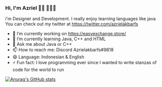 ### Hi, I'm Azriel 👋🏾 👩🏾‍💻

i'm Designer and Development. I really enjoy learning languages like java
You can check out my twitter at https://twitter.com/azrielakbarfs

- 🔭 I’m currently working on https://easyexchange.store/
- 🌱 I’m currently learning Java, C++ and HTML
- 💬 Ask me about Java or C++
- 📫 How to reach me: Discord Azrielakbarfs#9818
- 😄 Language: Indonesian & English
- ⚡ Fun fact: I love programming ever since I wanted to write stanzas of code for the world to run

[![Anurag's GitHub stats](https://github-readme-stats.vercel.app/api?username=azrielakbarfs)](https://github.com/anuraghazra/github-readme-stats)


